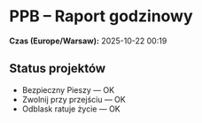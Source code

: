 # PPB – Raport godzinowy
**Czas (Europe/Warsaw):** 2025-10-22 00:19

## Status projektów
- Bezpieczny Pieszy — OK
- Zwolnij przy przejściu — OK
- Odblask ratuje życie — OK


